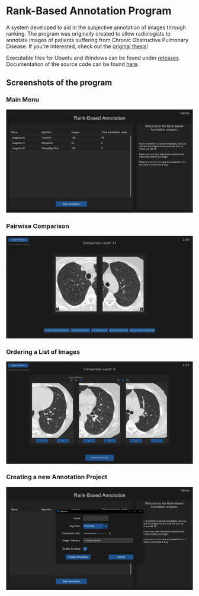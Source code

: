 # Rank-Based Annotation Program

A system developed to aid in the subjective annotation of images through ranking. 
The program was originally created to allow radiologists to annotate images of patients suffering from Chronic Obstructive Pulmonary Disease. 
If you're interested, check out the <a href="https://odr.chalmers.se/items/c3831073-ee36-429e-a58c-ff8ee354b09d">original thesis</a>!

Executable files for Ubuntu and Windows can be found under <a href="https://github.com/HermanBergstrom/RankBasedAnnotationProgram/releases">releases</a>. <br>
Documentation of the source code can be found <a href="https://hermanbergstrom.github.io/RankBasedAnnotationProgram/">here</a>.



## Screenshots of the program


### Main Menu
![](https://github.com/HermanBergstrom/RankBasedAnnotationProgram/blob/main/example_images/mainpage.png)

### Pairwise Comparison
![](https://github.com/HermanBergstrom/RankBasedAnnotationProgram/blob/main/example_images/pairwise.png)

### Ordering a List of Images
![](https://github.com/HermanBergstrom/RankBasedAnnotationProgram/blob/main/example_images/list.png)

### Creating a new Annotation Project
![](https://github.com/HermanBergstrom/RankBasedAnnotationProgram/blob/main/example_images/new_alg.png)

